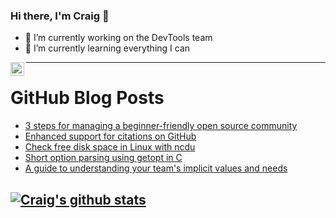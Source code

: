 ### Hi there, I'm Craig 👋

<!--
**CraigTeelFugro/CraigTeelFugro** is a ✨ _special_ ✨ repository because its `README.md` (this file) appears on your GitHub profile.

Here are some ideas to get you started:
-->

- 🔭 I’m currently working on the DevTools team
- 🌱 I’m currently learning everything I can

[<img align="left" alt="Craig Teel | LinkedIn" width="22px" src="https://cdn.jsdelivr.net/npm/simple-icons@v3/icons/linkedin.svg" />][linkedin]

---

# GitHub Blog Posts

<!-- BLOG-POST-LIST:START -->
- [3 steps for managing a beginner-friendly open source community](https://opensource.com/article/21/8/beginner-open-source-community)
- [Enhanced support for citations on GitHub](https://github.blog/2021-08-19-enhanced-support-citations-github/)
- [Check free disk space in Linux with ncdu](https://opensource.com/article/21/8/ncdu-check-free-disk-space-linux)
- [Short option parsing using getopt in C](https://opensource.com/article/21/8/short-option-parsing-c)
- [A guide to understanding your team&#039;s implicit values and needs](https://opensource.com/open-organization/21/8/leadership-cultural-social-norms)
<!-- BLOG-POST-LIST:END -->

## [![Craig's github stats](https://github-readme-stats.vercel.app/api?username=craigteelfugro)](https://github.com/anuraghazra/github-readme-stats)


[linkedin]: https://linkedin.com/in/craig-teel-b8786771
